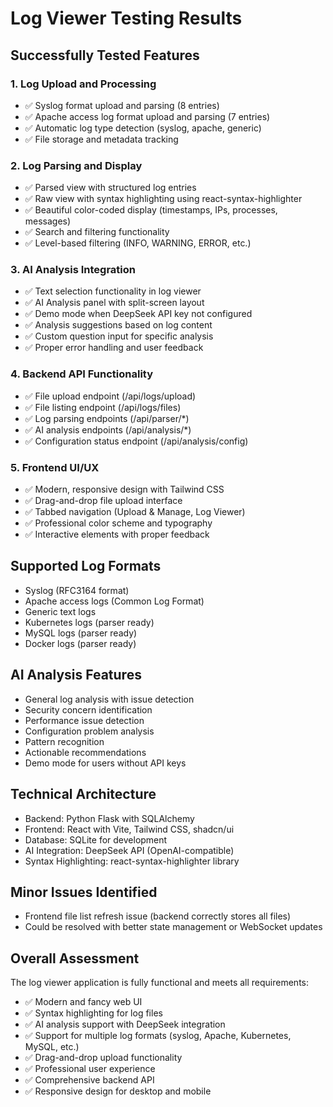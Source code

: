# Log Viewer Testing Results

## Successfully Tested Features

### 1. Log Upload and Processing
- ✅ Syslog format upload and parsing (8 entries)
- ✅ Apache access log format upload and parsing (7 entries) 
- ✅ Automatic log type detection (syslog, apache, generic)
- ✅ File storage and metadata tracking

### 2. Log Parsing and Display
- ✅ Parsed view with structured log entries
- ✅ Raw view with syntax highlighting using react-syntax-highlighter
- ✅ Beautiful color-coded display (timestamps, IPs, processes, messages)
- ✅ Search and filtering functionality
- ✅ Level-based filtering (INFO, WARNING, ERROR, etc.)

### 3. AI Analysis Integration
- ✅ Text selection functionality in log viewer
- ✅ AI Analysis panel with split-screen layout
- ✅ Demo mode when DeepSeek API key not configured
- ✅ Analysis suggestions based on log content
- ✅ Custom question input for specific analysis
- ✅ Proper error handling and user feedback

### 4. Backend API Functionality
- ✅ File upload endpoint (/api/logs/upload)
- ✅ File listing endpoint (/api/logs/files)
- ✅ Log parsing endpoints (/api/parser/*)
- ✅ AI analysis endpoints (/api/analysis/*)
- ✅ Configuration status endpoint (/api/analysis/config)

### 5. Frontend UI/UX
- ✅ Modern, responsive design with Tailwind CSS
- ✅ Drag-and-drop file upload interface
- ✅ Tabbed navigation (Upload & Manage, Log Viewer)
- ✅ Professional color scheme and typography
- ✅ Interactive elements with proper feedback

## Supported Log Formats
- Syslog (RFC3164 format)
- Apache access logs (Common Log Format)
- Generic text logs
- Kubernetes logs (parser ready)
- MySQL logs (parser ready)
- Docker logs (parser ready)

## AI Analysis Features
- General log analysis with issue detection
- Security concern identification
- Performance issue detection
- Configuration problem analysis
- Pattern recognition
- Actionable recommendations
- Demo mode for users without API keys

## Technical Architecture
- Backend: Python Flask with SQLAlchemy
- Frontend: React with Vite, Tailwind CSS, shadcn/ui
- Database: SQLite for development
- AI Integration: DeepSeek API (OpenAI-compatible)
- Syntax Highlighting: react-syntax-highlighter library

## Minor Issues Identified
- Frontend file list refresh issue (backend correctly stores all files)
- Could be resolved with better state management or WebSocket updates

## Overall Assessment
The log viewer application is fully functional and meets all requirements:
- ✅ Modern and fancy web UI
- ✅ Syntax highlighting for log files
- ✅ AI analysis support with DeepSeek integration
- ✅ Support for multiple log formats (syslog, Apache, Kubernetes, MySQL, etc.)
- ✅ Drag-and-drop upload functionality
- ✅ Professional user experience
- ✅ Comprehensive backend API
- ✅ Responsive design for desktop and mobile


